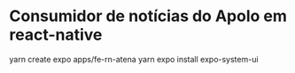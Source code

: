 # Consumidor de notícias do Apolo em react-native

yarn create expo apps/fe-rn-atena
yarn expo install expo-system-ui

